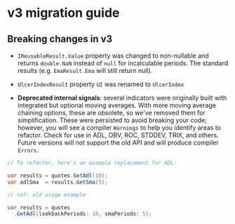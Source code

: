 # v3 migration guide

## Breaking changes in v3

- `IReusableResult.Value` property was changed to non-nullable and returns `double.NaN` instead of `null`
  for incalculable periods.  The standard results (e.g. `EmaResult.Ema` will still return null).

- `UlcerIndexResult` property `UI` was renamed to `UlcerIndex`

- **Deprecated internal signals**: several indicators were originally built with integrated but optional
  moving averages.  With more moving average chaining options, these are obsolete, so we've removed them
  for simplification.  These were persisted to avoid breaking your code; however, you will see a compiler
  `Warnings` to help you identify areas to refactor.  Check for use in ADL, OBV, ROC, STDDEV, TRIX, and others.
  Future versions will not support the old API and will produce compiler `Errors`.

```csharp
// To refactor, here's an example replacement for ADL:

var results = quotes.GetAdl(10);
var adlSma  = results.GetSma(5);

// ref: old usage example

var results = quotes
  .GetAdl(lookbackPeriods: 10, smaPeriods: 5);
```